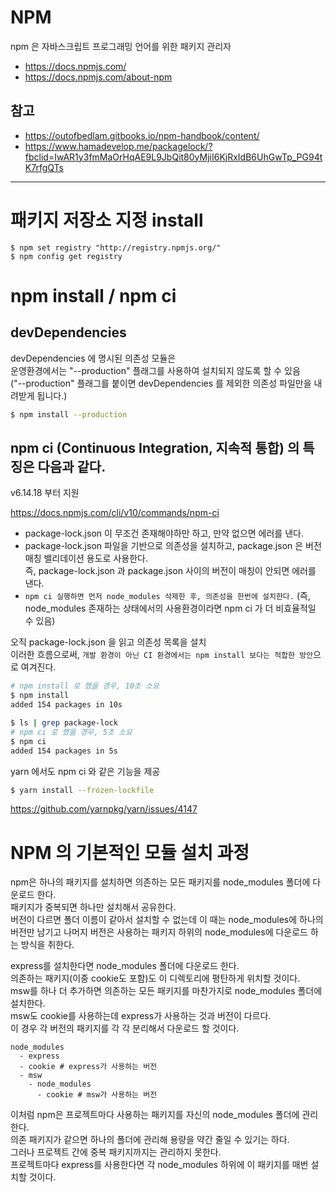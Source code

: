 # NPM

npm 은 자바스크립트 프로그래밍 언어를 위한 패키지 관리자

- https://docs.npmjs.com/
- https://docs.npmjs.com/about-npm

## 참고

- https://outofbedlam.gitbooks.io/npm-handbook/content/
- https://www.hamadevelop.me/packagelock/?fbclid=IwAR1y3fmMaOrHqAE9L9JbQit80yMjiI6KjRxIdB6UhGwTp_PG94tK7rfgQTs

---

# 패키지 저장소 지정 install

```
$ npm set registry "http://registry.npmjs.org/"
$ npm config get registry
```

# npm install / npm ci

## devDependencies

devDependencies 에 명시된 의존성 모듈은  
운영환경에서는 "--production" 플래그를 사용하여 설치되지 않도록 할 수 있음  
("--production" 플래그를 붙이면 devDependencies 를 제외한 의존성 파일만을 내려받게 됩니다.)

```bash
$ npm install --production
```

## npm ci (Continuous Integration, 지속적 통합) 의 특징은 다음과 같다.

v6.14.18 부터 지원

https://docs.npmjs.com/cli/v10/commands/npm-ci

- package-lock.json 이 무조건 존재해야하만 하고, 만약 없으면 에러를 낸다.
- package-lock.json 파일을 기반으로 의존성을 설치하고, package.json 은 버전 매칭 밸리데이션 용도로 사용한다.  
  즉, package-lock.json 과 package.json 사이의 버전이 매칭이 안되면 에러를 낸다.
- `npm ci 실행하면 먼저 node_modules 삭제한 후, 의존성을 한번에 설치한다.` (즉, node_modules 존재하는 상태에서의 사용환경이라면 npm ci 가 더 비효율적일 수 있음)

오직 package-lock.json 을 읽고 의존성 목록을 설치  
이러한 흐름으로써, `개발 환경이 아닌 CI 환경에서는 npm install 보다는 적합한 방안`으로 여겨진다.

```bash
# npm install 로 했을 경우, 10초 소요
$ npm install
added 154 packages in 10s
```

```bash
$ ls | grep package-lock
# npm ci 로 했을 경우, 5초 소요
$ npm ci
added 154 packages in 5s
```

yarn 에서도 npm ci 와 같은 기능을 제공

```bash
$ yarn install --frozen-lockfile
```

https://github.com/yarnpkg/yarn/issues/4147

# NPM 의 기본적인 모듈 설치 과정

npm은 하나의 패키지를 설치하면 의존하는 모든 패키지를 node_modules 폴더에 다운로드 한다.  
패키지가 중복되면 하나만 설치해서 공유한다.  
버전이 다르면 폴더 이름이 같아서 설치할 수 없는데 이 때는 node_modules에 하나의 버전만 남기고 나머지 버전은 사용하는 패키지 하위의 node_modules에 다운로드 하는 방식을 취한다.

express를 설치한다면 node_modules 폴더에 다운로드 한다.  
의존하는 패키지(이중 cookie도 포함)도 이 디렉토리에 평탄하게 위치할 것이다.  
msw를 하나 더 추가하면 의존하는 모든 패키지를 마찬가지로 node_modules 폴더에 설치한다.  
msw도 cookie를 사용하는데 express가 사용하는 것과 버전이 다르다.  
이 경우 각 버전의 패키지를 각 각 분리해서 다운로드 할 것이다.

```
node_modules
  - express
  - cookie # express가 사용하는 버전
  - msw
    - node_modules
      - cookie # msw가 사용하는 버전
```

이처럼 npm은 프로젝트마다 사용하는 패키지를 자신의 node_modules 폴더에 관리한다.  
의존 패키지가 같으면 하나의 폴더에 관리해 용량을 약간 줄일 수 있기는 하다.  
그러나 프로젝트 간에 중복 패키지까지는 관리하지 못한다.  
프로젝트마다 express를 사용한다면 각 node_modules 하위에 이 패키지를 매번 설치할 것이다.
